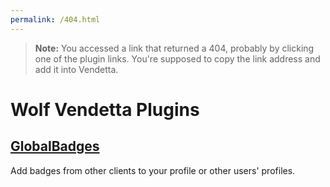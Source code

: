 ```yaml
---
permalink: /404.html
---
```

> **Note:** You accessed a link that returned a 404, probably by clicking one of the plugin links. You're supposed to copy the link address and add it into Vendetta.

# Wolf Vendetta Plugins

## [GlobalBadges](https://plugins.obamabot.me/vendetta-plugins/globalBadges)
Add badges from other clients to your profile or other users' profiles.